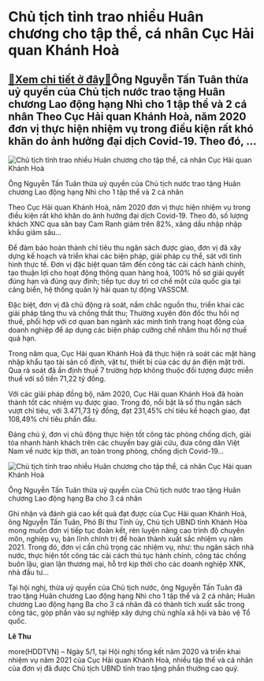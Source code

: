 Chủ tịch tỉnh trao nhiều Huân chương cho tập thể, cá nhân Cục Hải quan Khánh Hoà
================================================================================

[:gift:Xem chi tiết ở đây:gift:](https://hddtvn.com/chu-tich-tinh-trao-nhieu-huan-chuong-cho-tap-the-ca-nhan-cuc-hai-quan-khanh-hoa/)Ông Nguyễn Tấn Tuân thừa uỷ quyền của Chủ tịch nước trao tặng Huân chương Lao động hạng Nhì cho 1 tập thể và 2 cá nhân Theo Cục Hải quan Khánh Hoà, năm 2020 đơn vị thực hiện nhiệm vụ trong điều kiện rất khó khăn do ảnh hưởng đại dịch Covid-19. Theo đó, …
------------------------------------------------------------------------------------------------------------------------------------------------------------------------------------------------------------------------------------------------------------------





![Chủ tịch tỉnh trao nhiều Huân chương cho tập thể, cá nhân Cục Hải quan Khánh Hoà](https://hddtvn.com/wp-content/uploads/2021/01/2722_YYng_chi_NguyYn_TYn_Tuan_trao_Huan_chYYng_Lao_YYng_hYng_Nhi_cYa_ChY_tYch_nYYc_cho_tYp_thY_va_ca_nhan..jpg "Chủ tịch tỉnh trao nhiều Huân chương cho tập thể, cá nhân Cục Hải quan Khánh Hoà")


Ông Nguyễn Tấn Tuân thừa uỷ quyền của Chủ tịch nước trao tặng Huân chương Lao động hạng Nhì cho 1 tập thể và 2 cá nhân



Theo Cục Hải quan Khánh Hoà, năm 2020 đơn vị thực hiện nhiệm vụ trong điều kiện rất khó khăn do ảnh hưởng đại dịch Covid-19. Theo đó, số lượng khách XNC qua sân bay Cam Ranh giảm trên 82%, xăng dầu nhập nhập khẩu giảm sâu…


Để đảm bảo hoàn thành chỉ tiêu thu ngân sách được giao, đơn vị đã xây dựng kế hoạch và triển khai các biện pháp, giải pháp cụ thể, sát với tình hình thực tế. Đơn vị đặc biệt quan tâm đến công tác cải cách hành chính, tạo thuận lợi cho hoạt động thông quan hàng hoá, 100% hồ sơ giải quyết đúng hạn và đúng quy định; tiếp tục duy trì cơ chế một cửa quốc gia tại cảng biển, hệ thống quản lý hải quan tự động VASSCM.


Đặc biệt, đơn vị đã chủ động rà soát, nắm chắc nguồn thu, triển khai các giải pháp tăng thu và chống thất thu; Thường xuyên đôn đốc thu hồi nợ thuế, phối hợp với cơ quan ban ngành xác minh tình trạng hoạt động của doanh nghiệp để áp dụng các biện pháp cưỡng chế nhằm thu hồi nợ thuế quá hạn.


Trong năm qua, Cục Hải quan Khánh Hoà đã thực hiện rà soát các mặt hàng nhập khẩu tạo tài sản cố định, vật tư, thiết bị của các dự án điện mặt trời. Qua rà soát đã ấn định thuế 7 trường hợp không thuộc đối tượng được miễn thuế với số tiền 71,22 tỷ đồng.


Với các giải pháp đồng bộ, năm 2020, Cục Hải quan Khánh Hoà đã hoàn thành tốt các nhiệm vụ được giao. Trong đó, nổi bật là số thu ngân sách vượt chỉ tiêu, với 3.471,73 tỷ đồng, đạt 231,45% chỉ tiêu kế hoạch giao, đạt 108,49% chỉ tiêu phấn đấu.


Đáng chú ý, đơn vị chủ động thực hiện tốt công tác phòng chống dịch, giải tỏa nhanh hành khách trên các chuyến bay giải cứu, đưa công dân Việt Nam về nước kịp thời, an toàn trong phòng, chống dịch Covid-19…





![Chủ tịch tỉnh trao nhiều Huân chương cho tập thể, cá nhân Cục Hải quan Khánh Hoà](https://hddtvn.com/wp-content/uploads/2021/01/2729_YYng_chi_NguyYn_TYn_Tuan_trao_Huan_chYYng_Lao_YYng_hYng_Ba_cYa_ChY_tYch_nYYc_cho_cac_ca_nhan..jpg "Chủ tịch tỉnh trao nhiều Huân chương cho tập thể, cá nhân Cục Hải quan Khánh Hoà")


Ông Nguyễn Tấn Tuân thừa uỷ quyền của Chủ tịch nước trao tặng Huân chương Lao động hạng Ba cho 3 cá nhân



Ghi nhận và đánh giá cao kết quả đạt được của Cục Hải quan Khánh Hoà, ông Nguyễn Tấn Tuân, Phó Bí thư Tỉnh ủy, Chủ tịch UBND tỉnh Khánh Hòa mong muốn đơn vị tiếp tục đoàn kết, rèn luyện nâng cao trình độ chuyên môn, nghiệp vụ, bản lĩnh chính trị để hoàn thành xuất sắc nhiệm vụ năm 2021. Trong đó, đơn vị cần chú trọng các nhiệm vụ, như: thu ngân sách nhà nước, thực hiện tốt công tác cải cách thủ tục hành chính, công tác chống buôn lậu, gian lận thương mại, hỗ trợ kịp thời cho các doanh nghiệp XNK, nhà đầu tư…


Tại hội nghị, thừa uỷ quyền của Chủ tịch nước, ông Nguyễn Tấn Tuân đã trao tặng Huân chương Lao động hạng Nhì cho 1 tập thể và 2 cá nhân; Huân chương Lao động hạng Ba cho 3 cá nhân đã có thành tích xuất sắc trong công tác, góp phần vào sự nghiệp xây dựng chủ nghĩa xã hội và bảo vệ Tổ quốc.




**Lê Thu**



more(HDDTVN) – Ngày 5/1, tại Hội nghị tổng kết năm 2020 và triển khai nhiệm vụ năm 2021 của Cục Hải quan Khánh Hoà, nhiều tập thể và cá nhân của đơn vị đã được Chủ tịch UBND tỉnh trao tặng phần thưởng cao quý.

